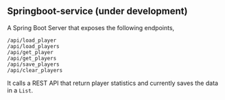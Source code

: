 ## Springboot-service (under development)
A Spring Boot Server that exposes the following endpoints,
```
/api/load_player
/api/load_players
/api/get_player
/api/get_players
/api/save_players
/api/clear_players
```

It calls a REST API that return player statistics and currently saves the data in a `List`.
